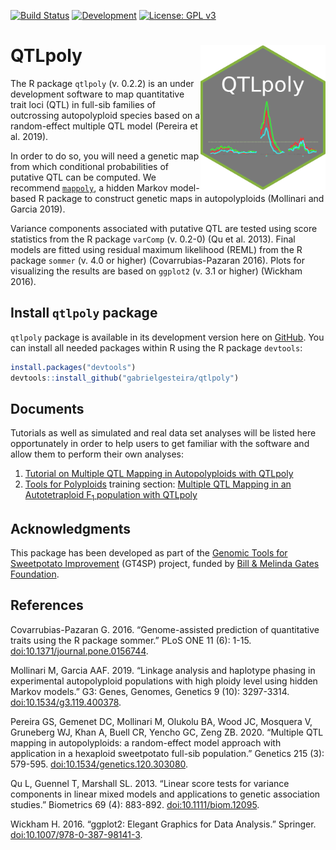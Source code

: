 [![Build Status](https://app.travis-ci.com/gabrielgesteira/QTLpoly.svg?branch=main)](https://app.travis-ci.com/gabrielgesteira/QTLpoly)
 [![Development](https://img.shields.io/badge/development-active-blue.svg)](https://img.shields.io/badge/development-active-blue.svg)
[![License: GPL v3](https://img.shields.io/badge/License-GPL%20v3-blue.svg)](https://www.gnu.org/licenses/gpl-3.0)

# QTLpoly <img src="hex.png" align="right" width="200" />

The R package `qtlpoly` (v. 0.2.2) is an under development software to map quantitative trait loci (QTL) in full-sib families of outcrossing autopolyploid species based on a random-effect multiple QTL model (Pereira et al. 2019). 

In order to do so, you will need a genetic map from which conditional probabilities of putative QTL can be computed. We recommend [`mappoly`](https://github.com/mmollina/MAPpoly), a hidden Markov model-based R package to construct genetic maps in autopolyploids (Mollinari and Garcia 2019).

Variance components associated with putative QTL are tested using score statistics from the R package `varComp` (v. 0.2-0) (Qu et al. 2013). Final models are fitted using residual maximum likelihood (REML) from the R package `sommer` (v. 4.0 or higher) (Covarrubias-Pazaran 2016). Plots for visualizing the results are based on `ggplot2` (v. 3.1 or higher) (Wickham 2016). 

## Install `qtlpoly` package

`qtlpoly` package is available in its development version here on [GitHub](https://github.com/guilherme-pereira/qtlpoly). You can install all needed packages within R using the R package `devtools`:

```r
install.packages("devtools")
devtools::install_github("gabrielgesteira/qtlpoly") 
```

## Documents 

Tutorials as well as simulated and real data set analyses will be listed here opportunately in order to help users to get familiar with the software and allow them to perform their own analyses:

1. [Tutorial on Multiple QTL Mapping in Autopolyploids with QTLpoly](https://guilherme-pereira.github.io/QTLpoly/1-tutorial)
2. [Tools for Polyploids](https://www.polyploids.org/workshop/2021/january/info) training section: [Multiple QTL Mapping in an Autotetraploid F<sub>1</sub> population with QTLpoly](https://guilherme-pereira.github.io/QTLpoly/2-tetraploid_example.html)

## Acknowledgments

This package has been developed as part of the [Genomic Tools for Sweetpotato Improvement](https://sweetpotatogenomics.cals.ncsu.edu/) (GT4SP) project, funded by [Bill \& Melinda Gates Foundation](https://www.gatesfoundation.org/).

## References

Covarrubias-Pazaran G. 2016. “Genome-assisted prediction of quantitative traits using the R package sommer.” PLoS ONE 11 (6): 1-15. [doi:10.1371/journal.pone.0156744](https://doi.org/10.1371/journal.pone.0156744).

Mollinari M, Garcia AAF. 2019. “Linkage analysis and haplotype phasing in experimental autopolyploid populations with high ploidy level using hidden Markov models.” G3: Genes, Genomes, Genetics 9 (10): 3297-3314. [doi:10.1534/g3.119.400378](https://doi.org/10.1534/g3.119.400378).

Pereira GS, Gemenet DC, Mollinari M, Olukolu BA, Wood JC, Mosquera V, Gruneberg WJ, Khan A, Buell CR, Yencho GC, Zeng ZB. 2020. “Multiple QTL mapping in autopolyploids: a random-effect model approach with application in a hexaploid sweetpotato full-sib population.” Genetics 215 (3): 579-595. [doi:10.1534/genetics.120.303080](https://doi.org/10.1534/genetics.120.303080).

Qu L, Guennel T, Marshall SL. 2013. “Linear score tests for variance components in linear mixed models and applications to genetic association studies.” Biometrics 69 (4): 883-892. [doi:10.1111/biom.12095](https://doi.org/10.1111/biom.12095).

Wickham H. 2016. “ggplot2: Elegant Graphics for Data Analysis.” Springer. [doi:10.1007/978-0-387-98141-3](https://www.springer.com/gp/book/9780387981413).
